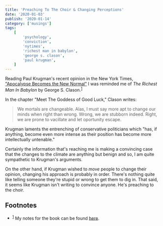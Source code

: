 ```yaml
---
title: 'Preaching To The Choir & Changing Perceptions'
date: '2020-01-03'
publish: '2020-01-14'
category: ['musings']
tags:
    [
        'psychology',
        'conviction',
        'nytimes',
        'richest man in babylon',
        'george s. clason',
        'paul krugman',
    ]
---
```


Reading Paul Krugman's recent opinion in the New York Times, ["Apocalypse Becomes the New Normal"](https://www.nytimes.com/2020/01/02/opinion/climate-change-australia.html) I was reminded me of _The Richest Man In Babylon_ by George S. Clason.<sup>[1](#footnotes)</sup><a id="fn1"></a>

In the chapter "Meet The Goddess of Good Luck," Clason writes:

> We mortals are changeable. Alas, I must say more apt to change our minds when right than wrong. Wrong, we are stubborn indeed. Right, we are prone to vacillate and let oportunity escape.

Krugman laments the entrenching of conservative politicians which "has, if anything, become even more intense as their position has become more intellectually untenable."

Certainly the information that's reaching me is making a convincing case that the changes to the climate are anything but benign and so, I am quite sympathetic to Krugman's arguments.

On the other hand, if Krugman wished to _move_ people to change their opinion, changing his approach is probably in order. There's nothing quite like telling someone they're stupid or wrong to get them to dig in. That said, it seems like Krugman isn't writing to convince anyone. He's preaching to the choir.

## Footnotes

-   <sup>[1](#fn1)</sup> My notes for the book can be found [here](../../../books/richest-man-in-babylon).
